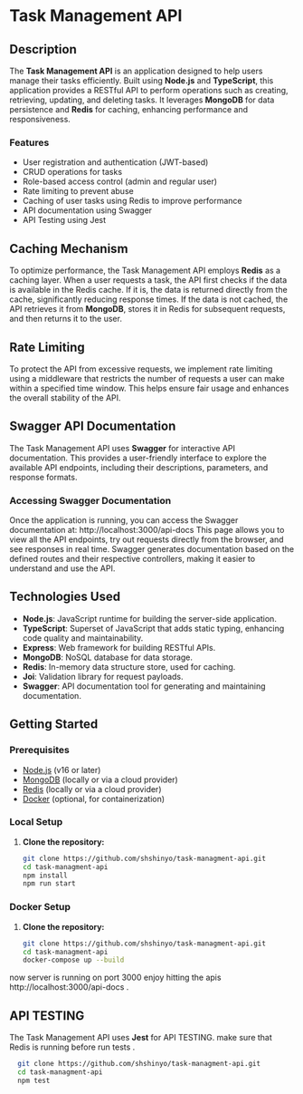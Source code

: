 # Task Management API

## Description

The **Task Management API** is an application designed to help users manage their tasks efficiently. Built using **Node.js** and **TypeScript**, this application provides a RESTful API to perform operations such as creating, retrieving, updating, and deleting tasks. It leverages **MongoDB** for data persistence and **Redis** for caching, enhancing performance and responsiveness.

### Features
- User registration and authentication (JWT-based)
- CRUD operations for tasks
- Role-based access control (admin and regular user)
- Rate limiting to prevent abuse
- Caching of user tasks using Redis to improve performance
- API documentation using Swagger
- API Testing using Jest



## Caching Mechanism

To optimize performance, the Task Management API employs **Redis** as a caching layer. When a user requests a task, the API first checks if the data is available in the Redis cache. If it is, the data is returned directly from the cache, significantly reducing response times. If the data is not cached, the API retrieves it from **MongoDB**, stores it in Redis for subsequent requests, and then returns it to the user.

## Rate Limiting

To protect the API from excessive requests, we implement rate limiting using a middleware that restricts the number of requests a user can make within a specified time window. This helps ensure fair usage and enhances the overall stability of the API.


## Swagger API Documentation

The Task Management API uses **Swagger** for interactive API documentation. This provides a user-friendly interface to explore the available API endpoints, including their descriptions, parameters, and response formats.


### Accessing Swagger Documentation

Once the application is running, you can access the Swagger documentation at: http://localhost:3000/api-docs
This page allows you to view all the API endpoints, try out requests directly from the browser, and see responses in real time. Swagger generates documentation based on the defined routes and their respective controllers, making it easier to understand and use the API.





## Technologies Used
- **Node.js**: JavaScript runtime for building the server-side application.
- **TypeScript**: Superset of JavaScript that adds static typing, enhancing code quality and maintainability.
- **Express**: Web framework for building RESTful APIs.
- **MongoDB**: NoSQL database for data storage.
- **Redis**: In-memory data structure store, used for caching.
- **Joi**: Validation library for request payloads.
- **Swagger**: API documentation tool for generating and maintaining documentation.


## Getting Started

### Prerequisites

- [Node.js](https://nodejs.org/) (v16 or later)
- [MongoDB](https://www.mongodb.com/) (locally or via a cloud provider)
- [Redis](https://redis.io/) (locally or via a cloud provider)
- [Docker](https://www.docker.com/) (optional, for containerization)

### Local Setup

1. **Clone the repository:**
   ```bash
   git clone https://github.com/shshinyo/task-managment-api.git
   cd task-managment-api
   npm install
   npm run start  

### Docker Setup

1. **Clone the repository:**
   ```bash
   git clone https://github.com/shshinyo/task-managment-api.git
   cd task-managment-api
   docker-compose up --build

now server is running on port 3000 enjoy hitting the apis http://localhost:3000/api-docs .

##  API TESTING

The Task Management API uses **Jest** for  API TESTING. make sure that Redis is running before run tests .
 ```bash
   git clone https://github.com/shshinyo/task-managment-api.git
   cd task-managment-api
   npm test
